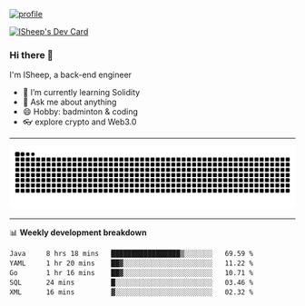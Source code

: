 [![profile](https://user-images.githubusercontent.com/54968314/208005045-e4b42f3b-833d-4242-bfcc-e764865553a2.svg)](https://www.calligrapher.ai/)

<a href="https://app.daily.dev/linziyang1106"><img src="https://api.daily.dev/devcards/v2/i4Spwx5Skx5FpTqWcwoit.png?r=kgx&type=wide" width="652" alt="ISheep's Dev Card"/></a>

### Hi there 🐏

I'm ISheep, a back-end engineer

- 🔭 I’m currently learning Solidity
- 💬 Ask me about anything
- 😄 Hobby: badminton & coding
- 👓 explore crypto and Web3.0

-------

![](https://raw.githubusercontent.com/ISheepp/ISheepp/output/github-contribution-grid-snake.svg)

-------

📊 **Weekly development breakdown**
<!--START_SECTION:waka-->

```txt
Java     8 hrs 18 mins   █████████████████▒░░░░░░░   69.59 %
YAML     1 hr 20 mins    ██▓░░░░░░░░░░░░░░░░░░░░░░   11.22 %
Go       1 hr 16 mins    ██▓░░░░░░░░░░░░░░░░░░░░░░   10.71 %
SQL      24 mins         █░░░░░░░░░░░░░░░░░░░░░░░░   03.46 %
XML      16 mins         ▓░░░░░░░░░░░░░░░░░░░░░░░░   02.32 %
```

<!--END_SECTION:waka-->
